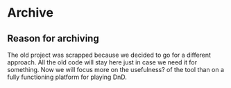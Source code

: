 # Archive
## Reason for archiving

The old project was scrapped because we decided to go for a different approach. All the old code will stay here just in case we need it for something. Now we will focus more on the usefulness? of the tool than on a fully functioning platform for playing DnD.